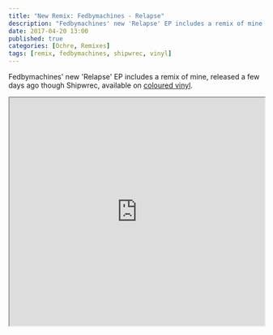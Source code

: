 ```yaml
---
title: "New Remix: Fedbymachines - Relapse"
description: "Fedbymachines' new 'Relapse' EP includes a remix of mine. Out now on Shipwrec (vinyl/download)."
date: 2017-04-20 13:00
published: true
categories: [Ochre, Remixes]
tags: [remix, fedbymachines, shipwrec, vinyl]
---
```

Fedbymachines' new 'Relapse' EP includes a remix of mine, released a few days ago though Shipwrec, available on [coloured vinyl](https://clone.nl/item45686.html).

<iframe width="100%" height="450" src="https://w.soundcloud.com/player/?url=https%3A//api.soundcloud.com/tracks/313382842&amp;auto_play=false&amp;hide_related=false&amp;show_comments=true&amp;show_user=true&amp;show_reposts=false&amp;visual=true"></iframe>
